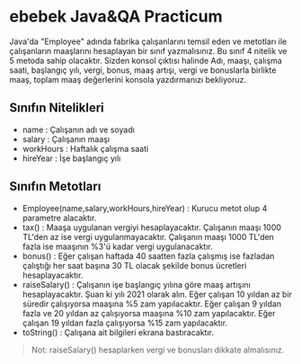 # ebebek Java&QA Practicum

Java'da "Employee" adında fabrika çalışanlarını temsil eden ve metotları ile çalışanların maaşlarını hesaplayan bir sınıf yazmalısınız. Bu sınıf 4 nitelik ve 5 metoda sahip olacaktır. Sizden konsol çıktısı halinde Adı, maaşı, çalışma saati, başlangıç yılı, vergi, bonus, maaş artışı, vergi ve bonuslarla birlikte maaş, toplam maaş değerlerini konsola yazdırmanızı bekliyoruz.

## Sınıfın Nitelikleri
- name : Çalışanın adı ve soyadı
- salary : Çalışanın maaşı
- workHours : Haftalık çalışma saati
- hireYear : İşe başlangıç yılı

## Sınıfın Metotları
- Employee(name,salary,workHours,hireYear) : Kurucu metot olup 4 parametre alacaktır.
- tax() : Maaşa uygulanan vergiyi hesaplayacaktır.
Çalışanın maaşı 1000 TL'den az ise vergi uygulanmayacaktır.
Çalışanın maaşı 1000 TL'den fazla ise maaşının %3'ü kadar vergi uygulanacaktır.
- bonus() : Eğer çalışan haftada 40 saatten fazla çalışmış ise fazladan çalıştığı her saat başına 30 TL olacak şekilde bonus ücretleri hesaplayacaktır.
- raiseSalary() : Çalışanın işe başlangıç yılına göre maaş artışını hesaplayacaktır. Şuan ki yılı 2021 olarak alın.
Eğer çalışan 10 yıldan az bir süredir çalışıyorsa maaşına %5 zam yapılacaktır.
Eğer çalışan 9 yıldan fazla ve 20 yıldan az çalışıyorsa maaşına %10 zam yapılacaktır.
Eğer çalışan 19 yıldan fazla çalışıyorsa %15 zam yapılacaktır.
- toString() : Çalışana ait bilgileri ekrana bastıracaktır.

> Not: raiseSalary() hesaplarken vergi ve bonusları dikkate almalısınız.

